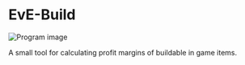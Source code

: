 # EvE-Build

![Program image](https://i.imgur.com/Z6sfVCN.png)

A small tool for calculating profit margins of buildable in game items.
